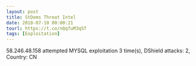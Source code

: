```yaml
---
layout: post
title: StDoms Threat Intel
date: 2018-07-10 00:00:21
tourl: https://t.co/nQqfuM3qSf
tags: [Exploitation]
---
```

58.246.48.158 attempted MYSQL exploitation 3 time(s), DShield attacks: 2, Country: CN